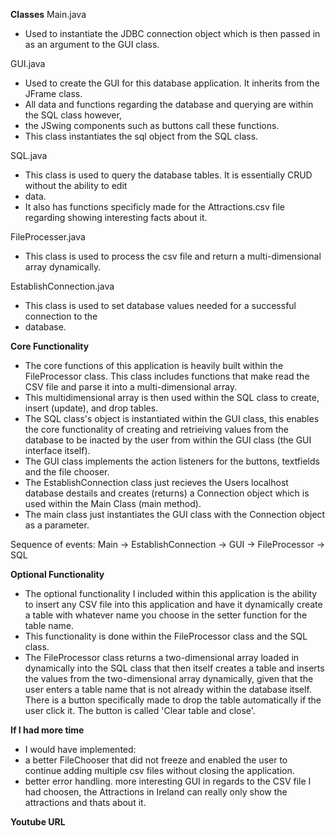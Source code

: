 **Classes**
Main.java
- Used to instantiate the JDBC connection object which is then passed in as an argument to the 
  GUI class.
  
GUI.java
- Used to create the GUI for this database application. It inherits from the JFrame class. 
- All data and functions regarding the database and querying are within the SQL class however,
- the JSwing components such as buttons call these functions.
- This class instantiates the sql object from the SQL class.

SQL.java
- This class is used to query the database tables. It is essentially CRUD without the ability to edit
- data.
- It also has functions specificly made for the Attractions.csv file regarding showing interesting facts about
it.

FileProcesser.java
- This class is used to process the csv file and return a multi-dimensional array dynamically.

EstablishConnection.java
- This class is used to set database values needed for a successful connection to the 
- database.


**Core Functionality**
- The core functions of this application is heavily built within the FileProcessor class. This class
  includes functions that make read the CSV file and parse it into a multi-dimensional array.
- This multidimensional array is then used within the SQL class to create, insert (update), 
  and drop tables.
- The SQL class's object is instantiated within the GUI class, this enables the core functionality of
  creating and retrieiving values from the database to be inacted by the user from within the GUI
  class (the GUI interface itself).
- The GUI class implements the action listeners for the buttons, textfields and the file chooser.
- The EstablishConnection class just recieves the Users localhost database destails and creates (returns)
  a Connection object which is used within the Main Class (main method).
- The main class just instantiates the GUI class with the Connection object as a parameter.

Sequence of events: Main -> EstablishConnection -> GUI -> FileProcessor -> SQL

**Optional Functionality**
- The optional functionality I included within this application is the ability to insert any CSV file
  into this application and have it dynamically create a table with whatever name you choose in the 
  setter function for the table name.
- This functionality is done within the FileProcessor class and the SQL class.
- The FileProcessor class returns a two-dimensional array loaded in dynamically into the SQL class 
  that then itself creates a table and inserts the values from the two-dimensional array dynamically,
  given that the user enters a table name that is not already within the database itself. There is a button
  specifically made to drop the table automatically if the user click it. The button is called 
  'Clear table and close'.

**If I had more time**
- I would have implemented: 
- a better FileChooser that did not freeze and enabled the user to continue adding multiple 
  csv files without closing the application.
- better error handling.
  more interesting GUI in regards to the CSV file I had choosen, the Attractions in Ireland
  can really only show the attractions and thats about it.
  
**Youtube URL**




